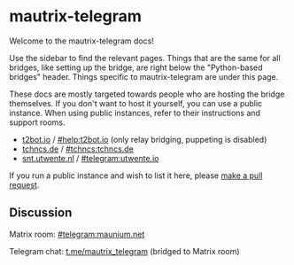 # mautrix-telegram
Welcome to the mautrix-telegram docs!

Use the sidebar to find the relevant pages. Things that are the same for all
bridges, like setting up the bridge, are right below the "Python-based bridges"
header. Things specific to mautrix-telegram are under this page.

These docs are mostly targeted towards people who are hosting the bridge 
themselves. If you don't want to host it yourself, you can use a public 
instance. When using public instances, refer to their instructions and support 
rooms.

* [t2bot.io](https://t2bot.io/telegram/)
  / [#help:t2bot.io](https://to.chat.dingshunyu.top/#/#help:t2bot.io)
  (only relay bridging, puppeting is disabled)
* [tchncs.de](https://tchncs.de/matrix)
  / [#tchncs:tchncs.de](https://to.chat.dingshunyu.top/#/#tchncs:tchncs.de)
* [snt.utwente.nl](https://syscom.utwente.io/info/matrix/telegram/)
  / [#telegram:utwente.io](https://to.chat.dingshunyu.top/#/#telegram:utwente.io)

If you run a public instance and wish to list it here, please [make a pull request](https://github.com/mautrix/docs/blob/master/bridges/src/python/telegram/index.md).

## Discussion
Matrix room: [#telegram:maunium.net](https://to.chat.dingshunyu.top/#/#telegram:maunium.net)

Telegram chat: [t.me/mautrix_telegram](https://t.me/mautrix_telegram) (bridged to Matrix room)
